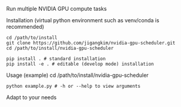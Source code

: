 Run multiple NVIDIA GPU compute tasks

Installation (virtual python environment such as venv/conda is recommended)
    
    cd /path/to/install
    git clone https://github.com/jigangkim/nvidia-gpu-scheduler.git
    cd /path/to/install/nvidia-gpu-scheduler

    pip install . # standard installation
    pip install -e . # editable (develop mode) installation
    
Usage (example)
    cd /path/to/install/nvidia-gpu-scheduler

    python example.py # -h or --help to view arguments

Adapt to your needs
